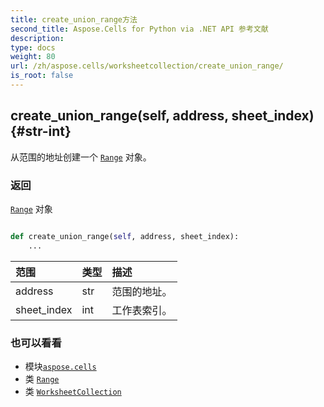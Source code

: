 ```yaml
---
title: create_union_range方法
second_title: Aspose.Cells for Python via .NET API 参考文献
description:
type: docs
weight: 80
url: /zh/aspose.cells/worksheetcollection/create_union_range/
is_root: false
---
```

##  create_union_range(self, address, sheet_index) {#str-int}
从范围的地址创建一个 [`Range`](/cells/python-net/zh/aspose.cells/range) 对象。


### 返回

[`Range`](/cells/python-net/zh/aspose.cells/range) 对象


```python

def create_union_range(self, address, sheet_index):
    ...
```


|范围|类型|描述|
| :- | :- | :- |
| address | str |范围的地址。|
| sheet_index | int |工作表索引。|



### 也可以看看
* 模块[`aspose.cells`](../../)
* 类 [`Range`](/cells/python-net/zh/aspose.cells/range)
* 类 [`WorksheetCollection`](/cells/python-net/zh/aspose.cells/worksheetcollection)

